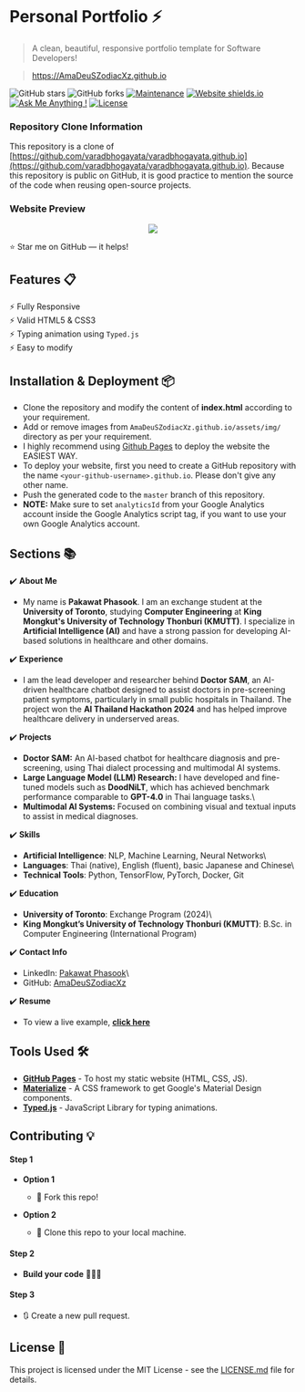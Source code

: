 # Personal Portfolio ⚡️ 
> A clean, beautiful, responsive portfolio template for Software Developers!

> https://AmaDeuSZodiacXz.github.io

![GitHub stars](https://img.shields.io/github/stars/AmaDeuSZodiacXz/AmaDeuSZodiacXz.github.io) 
![GitHub forks](https://img.shields.io/github/forks/AmaDeuSZodiacXz/AmaDeuSZodiacXz.github.io)
[![Maintenance](https://img.shields.io/badge/maintained-yes-green.svg)](https://github.com/AmaDeuSZodiacXz/AmaDeuSZodiacXz.github.io/commits/master)
[![Website shields.io](https://img.shields.io/badge/website-up-yellow)](http://AmaDeuSZodiacXz.github.io/)
[![Ask Me Anything !](https://img.shields.io/badge/ask%20me-linkedin-1abc9c.svg)](https://www.linkedin.com/in/pakawat-phasook-305274229/)
[![License](http://img.shields.io/:license-mit-blue.svg?style=flat-square)](http://badges.mit-license.org)

### Repository Clone Information
This repository is a clone of [https://github.com/varadbhogayata/varadbhogayata.github.io](https://github.com/varadbhogayata/varadbhogayata.github.io). Because this repository is public on GitHub, it is good practice to mention the source of the code when reusing open-source projects.

### Website Preview
<p align="center"> 
  <kbd>
    <a href="https://AmaDeuSZodiacXz.github.io" target="_blank"><img src="examples/preview.gif">
  </a>
  </kbd>
</p>

:star: Star me on GitHub — it helps!

## Features 📋
⚡️ Fully Responsive\
⚡️ Valid HTML5 & CSS3\
⚡️ Typing animation using `Typed.js`\
⚡️ Easy to modify

## Installation & Deployment 📦
- Clone the repository and modify the content of <b>index.html</b> according to your requirement.
- Add or remove images from `AmaDeuSZodiacXz.github.io/assets/img/` directory as per your requirement.
- I highly recommend using [Github Pages](https://create-react-app.dev/docs/deployment/#github-pages) to deploy the website the EASIEST WAY.
- To deploy your website, first you need to create a GitHub repository with the name `<your-github-username>.github.io`. Please don't give any other name.
- Push the generated code to the `master` branch of this repository.
- <b>NOTE:</b> Make sure to set `analyticsId` from your Google Analytics account inside the Google Analytics script tag, if you want to use your own Google Analytics account.

## Sections 📚

✔️ **About Me**
  - My name is **Pakawat Phasook**. I am an exchange student at the **University of Toronto**, studying **Computer Engineering** at **King Mongkut's University of Technology Thonburi (KMUTT)**. I specialize in **Artificial Intelligence (AI)** and have a strong passion for developing AI-based solutions in healthcare and other domains.

✔️ **Experience**
  - I am the lead developer and researcher behind **Doctor SAM**, an AI-driven healthcare chatbot designed to assist doctors in pre-screening patient symptoms, particularly in small public hospitals in Thailand. The project won the **AI Thailand Hackathon 2024** and has helped improve healthcare delivery in underserved areas.

✔️ **Projects**
  - **Doctor SAM:** An AI-based chatbot for healthcare diagnosis and pre-screening, using Thai dialect processing and multimodal AI systems.
  - **Large Language Model (LLM) Research:** I have developed and fine-tuned models such as **DoodNiLT**, which has achieved benchmark performance comparable to **GPT-4.0** in Thai language tasks.\
  - **Multimodal AI Systems:** Focused on combining visual and textual inputs to assist in medical diagnoses.

✔️ **Skills**
  - **Artificial Intelligence**: NLP, Machine Learning, Neural Networks\
  - **Languages**: Thai (native), English (fluent), basic Japanese and Chinese\
  - **Technical Tools**: Python, TensorFlow, PyTorch, Docker, Git

✔️ **Education**
  - **University of Toronto**: Exchange Program (2024)\
  - **King Mongkut’s University of Technology Thonburi (KMUTT)**: B.Sc. in Computer Engineering (International Program)

✔️ **Contact Info**
  - LinkedIn: [Pakawat Phasook](https://www.linkedin.com/in/pakawat-phasook-305274229/)\
  - GitHub: [AmaDeuSZodiacXz](https://github.com/AmaDeuSZodiacXz)

✔️ **Resume**
  - To view a live example, **[click here](https://AmaDeuSZodiacXz.github.io/)**

## Tools Used 🛠️
* [<b>GitHub Pages</b>](https://create-react-app.dev/docs/deployment/#github-pages) - To host my static website (HTML, CSS, JS).
* [<b>Materialize</b>](https://materializecss.com/) - A CSS framework to get Google's Material Design components.
* [<b>Typed.js</b>](https://mattboldt.com/demos/typed-js/) - JavaScript Library for typing animations.

## Contributing 💡
#### Step 1

- **Option 1**
    - 🍴 Fork this repo!

- **Option 2**
    - 👯 Clone this repo to your local machine.


#### Step 2

- **Build your code** 🔨🔨🔨

#### Step 3

- 🔃 Create a new pull request.

## License 📄
This project is licensed under the MIT License - see the [LICENSE.md](./LICENSE) file for details.
